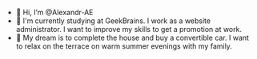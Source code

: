 - 👋 Hi, I’m @Alexandr-AE
- 🌱 I'm currently studying at GeekBrains. I work as a website administrator. I want to improve my skills to get a promotion at work.
- 💞️ My dream is to complete the house and buy a convertible car. I want to relax on the terrace on warm summer evenings with my family.


<!---
Alexandr-AE/Alexandr-AE is a ✨ special ✨ repository because its `README.md` (this file) appears in your GitHub profile.
You can click the "Preview" link to preview your changes.
--->
